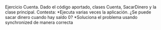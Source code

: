 Ejercicio Cuenta. Dado el código aportado, clases Cuenta, SacarDinero  y la clase principal. Contesta:
*Ejecuta varias veces la aplicación. ¿Se puede sacar dinero cuando hay saldo 0?
*Soluciona el problema usando synchronized de manera correcta
